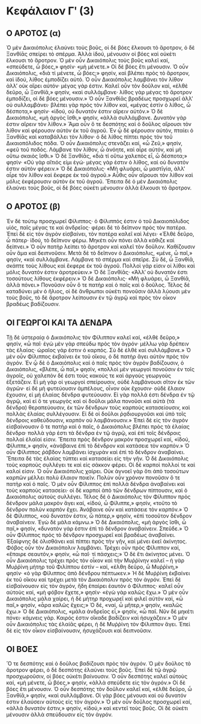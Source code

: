 # Κεφάλαιον Γʹ (3)
## Ο ΑΡΟΤΟΣ (α)

Ὁ μὲν Δικαιόπολις ἐλαύνει τοὺς βοῦς, οἱ δὲ βόες ἕλκουσι τὸ ἄροτρον, ὁ δὲ Ξανθίᾱς σπείρει τὸ σπέρμα. Ἀλλὰ ἰδού, μένουσιν οἱ βόες καὶ οὐκέτι ἕλκουσι τὸ ἄροτρον.
Ὁ μὲν οὖν Δικαιόπολις τοὺς βοῦς καλεῖ καί, «σπεύδετε, ὦ βόες,» φησίν· «μὴ μένετε.» Οἱ δὲ βόες ἔτι μένουσιν.
Ὁ οὖν Δικαιόπολις, «διὰ τί μένετε, ὦ βόες;» φησίν, καὶ βλέπει πρὸς τὸ ἄροτρον, καὶ ἰδού, λίθος ἐμποδίζει αὐτό.
Ὁ οὖν Δικαιόπολις λαμβάνει τὸν λίθον ἀλλ’ οὐκ αἴρει αὐτόν· μέγας γάρ ἐστιν. Καλεῖ οὖν τὸν δοῦλον καί, «ἐλθὲ δεῦρο, ὦ Ξανθίᾱ,» φησίν, «καὶ συλλάμβανε· λίθος γὰρ μέγας τὸ ἄροτρον ἐμποδίζει, οἱ δὲ βόες μένουσιν.»
Ὁ οὖν Ξανθίᾱς βραδέως προσχωρεῖ ἀλλ’ οὐ συλλαμβάνει· βλέπει γὰρ πρὸς τὸν λίθον καί, «μέγας ἐστὶν ὁ λίθος, ὦ δέσποτα,» φησίν· «ἰδού, οὐ δυνατόν ἐστιν αἴρειν αὐτόν.»
Ὁ δὲ Δικαιόπολις, «μὴ ἀργὸς ἴσθι,» φησίν, «ἀλλὰ συλλάμβανε. Δυνατὸν γάρ ἐστιν αἴρειν τὸν λίθον.»
Ἅμα οὖν ὅ τε δεσπότης καὶ ὁ δοῦλος αἴρουσι τὸν λίθον καὶ φέρουσιν αὐτὸν ἐκ τοῦ ἀγροῦ.
Ἐν ᾦ δὲ φέρουσιν αὐτόν, πταίει ὁ Ξανθίᾱς καὶ καταβάλλει τὸν λίθον· ὁ δὲ λίθος πίπτει πρὸς τὸν τοῦ Δικαιοπόλιδος πόδα. Ὁ οὖν Δικαιόπολις στενάζει καί, «ὦ Ζεῦ,» φησίν, «φεῦ τοῦ ποδός. Λάμβανε τὸν λίθον, ὦ ἀνόητε, καὶ αἶρε αὐτόν, καὶ μὴ οὕτω σκαιὸς ἴσθι.»
Ὁ δὲ Ξανθίᾱς, «διὰ τί οὕτω χαλεπὸς εἶ, ὦ δέσποτα;» φησίν· «Οὐ γὰρ αἴτιός εἰμι ἐγώ· μέγας γάρ ἐστιν ὁ λίθος, καὶ οὐ δυνατόν ἐστιν αὐτὸν φέρειν.»
Ὁ δὲ Δικαιόπολις· «Μὴ φλυάρει, ὦ μαστῑγία, ἀλλ’ αἶρε τὸν λίθον καὶ ἔκφερε ἐκ τοῦ ἀγροῦ.»
Αὖθις οὖν αἴρουσι τὸν λίθον καὶ μόλις ἐκφέρουσιν αὐτὸν ἐκ τοῦ ἀγροῦ. Ἔπειτα δὲ ὁ μὲν Δικαιόπολις ἐλαύνει τοὺς βοῦς, οἱ δὲ βόες οὐκέτι μένουσιν ἀλλὰ ἕλκουσι τὸ ἄροτρον.

## Ο ΑΡΟΤΟΣ (β)

Ἐν δὲ τούτῳ προσχωρεῖ Φίλιππος· ὁ Φίλιππός ἐστιν ὁ τοῦ Δικαιοπόλιδος υἱός, παῖς μέγας τε καὶ ἀνδρεῖος· φέρει δὲ τὸ δεῖπνον πρὸς τὸν πατέρα. Ἐπεὶ δὲ εἰς τὸν ἀγρὸν εἰσβαίνει, τὸν πατέρα καλεῖ καὶ λέγει· «Ἐλθὲ δεῦρο, ὦ πάτερ· ἰδού, τὸ δεῖπνον φέρω. Μηκέτι οὖν πόνει ἀλλὰ κάθιζε καὶ δείπνει.»
Ὁ οὖν πατὴρ λείπει τὸ ἄροτρον καὶ καλεῖ τὸν δοῦλον. Καθίζουσιν οὖν ἅμα καὶ δειπνοῦσιν. Μετὰ δὲ τὸ δεῖπνον ὁ Δικαιόπολις, «μένε, ὦ παῖ,» φησίν, «καὶ συλλάμβανε. Λάμβανε τὸ σπέρμα καὶ σπεῖρε. Σὺ δέ, ὦ Ξανθίᾱ, σκάπτε τοὺς λίθους καὶ ἔκφερε ἐκ τοῦ ἀγροῦ. Πολλοὶ γάρ εἰσιν οἱ λίθοι καὶ μόλις δυνατόν ἐστιν ἀροτρεύειν.»
Ὁ δὲ Ξανθίᾱς· «Ἀλλ’ οὐ δυνατόν ἐστι τοσούτους λίθους ἐκφέρειν.»
Ὁ δὲ Δικαιόπολις· «Μὴ φλυάρει, ὦ Ξανθίᾱ, ἀλλὰ πόνει.»
Πονοῦσιν οὖν ὅ τε πατὴρ καὶ ὁ παῖς καὶ ὁ δοῦλος. Τέλος δὲ καταδύνει μὲν ὁ ἥλιος, οἱ δὲ ἄνθρωποι οὐκέτι πονοῦσιν ἀλλὰ λύουσι μὲν τοὺς βοῦς, τὸ δὲ ἄροτρον λείπουσιν ἐν τῷ ἀγρῷ καὶ πρὸς τὸν οἶκον βραδέως βαδίζουσιν.

## ΟΙ ΓΕΩΡΓΟΙ ΚΑΙ ΤΑ ΔΕΝΔΡΑ

Τῇ δὲ ὑστεραίᾳ ὁ Δικαιόπολις τὸν Φίλιππον καλεῖ καί, «ἐλθὲ δεῦρο,» φησίν, «ὦ παῖ· ἐγὼ μὲν γὰρ σπεύδω πρὸς τὸν ἀγρόν· μέλλω γὰρ δρέπειν τὰς ἐλαίας· ὡραῖος γάρ ἐστιν ὁ καρπός. Σὺ δὲ ἐλθὲ καὶ συλλάμβανε.» Ὁ μὲν οὖν Φίλιππος ἐκβαίνει ἐκ τοῦ οἴκου, ὁ δὲ πατὴρ ἄγει αὐτὸν πρὸς τὸν ἀγρόν.
Ἐν ᾧ δὲ ὁ Δικαιόπολις καὶ ὁ παῖς πρὸς τὸν ἀγρὸν βαδίζουσιν, ὁ Δικαιόπολις, «βλέπε, ὦ παῖ,» φησίν, «πολλοὶ μὲν γεωργοὶ πονοῦσιν ἐν τοῖς ἀγροῖς, οὐ χαλεπὸν δέ ἐστι τοὺς κακούς τε καὶ ἀργοὺς γεωργοὺς ἐξετάζειν. Εἰ μὴ γὰρ οἱ γεωργοὶ σπείρουσιν, οὐδὲ λαμβάνουσι σῖτον ἐκ τῶν ἀγρῶν· εἰ δὲ μὴ φυτεύουσιν ἀμπέλους, οἶνον οὐκ ἔχουσιν· οὐδὲ ἔλαιον ἔχουσιν, εἰ μὴ ἐλαίας δένδρα φυτεύουσιν. Εἰ γὰρ πολλά ἐστι δένδρα ἐν τῷ ἀγρῷ, καὶ εἰ ὅ τε γεωργὸς καὶ οἱ δοῦλοι μάλα πονοῦσι καὶ αὐτὰ (τὰ δένδρα) θεραπεύουσιν, ἐκ τῶν δένδρων τοὺς καρποὺς κατασείουσιν, καὶ πολλὰς ἐλαίας συλλέγουσιν. Εἰ δὲ οἱ δοῦλοι ῥᾳδιουργοῦσι καὶ ὑπὸ τοῖς δένδροις καθεύδουσιν, καρπὸν οὐ λαμβάνουσιν.»
Ἐπεὶ δὲ εἰς τὸν ἀγρὸν εἰσβαίνουσιν ὅ τε πατὴρ καὶ ὁ παῖς, ὁ Δικαιόπολις βλέπει πρὸς τὰ ἐλαίας δένδρα· πολλὰ γάρ ἐστι τὰ δένδρα ἐν τῷ ἀγρῷ, καὶ ἐπὶ τοῖς δένδροις πολλαὶ ἐλαῖαί εἰσιν. Ἔπειτα πρὸς δένδρον μακρὸν προσχωρεῖ καί, «ἰδού, Φἰλιππε,» φησίν, «ἀνάβαινε ἐπὶ τὸ δένδρον καὶ κατάσειε τὸν καρπόν.» Ὁ οὖν Φίλιππος ῥάβδον λαμβάνει ἰσχυρὰν καὶ ἐπὶ τὸ δένδρον ἀναβαίνει. Ἔπειτα δὲ τὰς ἐλαίας τύπτει καὶ κατασείει εἰς τὴν γῆν. Ὁ δὲ Δικαιόπολις τοὺς καρποὺς συλλέγει τε καὶ εἰς σάκκον φέρει. Οἱ δὲ καρποὶ πολλοί τε καὶ καλοί εἰσιν. Ὁ οὖν Δικαιόπολις χαίρει. Οὐκ ἀγνοεῖ γὰρ ὅτι ἀπὸ τοσούτων καρπῶν μέλλει πολὺ ἔλαιον ποιεῖν.
Πολὺν οὖν χρόνον πονοῦσιν ὅ τε πατὴρ καὶ ὁ παῖς. Ὁ μὲν οὖν Φίλιππος ἐπὶ πολλὰ δένδρα ἀναβαίνει καὶ τοὺς καρποὺς κατασείει· οἱ δὲ καρποὶ ἀπὸ τῶν δένδρων πίπτουσιν, καὶ ὁ Δικαιόπολις αὐτοὺς συλλέγει. Τέλος δὲ ὁ Δικαιόπολις τὸν Φίλιππον πρὸς δένδρον μάλα μακρὸν ἄγει καί, «ἰδού, ὦ Φίλιππε,» φησίν, «τοῦτο τὸ δένδρον πολὺν καρπὸν ἔχει. Ἀνάβαινε οὖν καὶ κατάσειε τὸν καρπόν.» Ὁ δὲ Φίλιππος, «οὐ δυνατόν ἐστιν, ὦ πάτερ,» φησίν, «ἐπὶ τοσοῦτον δένδρον ἀναβαίνειν. Ἐγὼ δὲ μάλα κάμνω.» Ὁ δὲ Δικαιόπολις, «μὴ ἀργὸς ἴσθι, ὦ παῖ,» φησίν, «δυνατὸν γάρ ἐστιν ἐπὶ τὸ δένδρον ἀναβαίνειν. Σπεῦδε.» Ὁ οὖν Φίλιππος πρὸς τὸ δένδρον προσχωρεῖ καὶ βραδέως ἀναβαίνει. Ἐξαίφνης δὲ ὀλισθάνει καὶ πίπτει πρὸς τὴν γῆν, καὶ μένει ἐκεῖ ἀκίνητος. Φόβος οὖν τὸν Δικαιόπολιν λαμβάνει. Τρέχει οὖν πρὸς Φίλιππον καί, «ἔπαιρε σεαυτόν,» φησίν, «ὦ παῖ· τί πάσχεις;» Ὁ δὲ ἔτι ἀκίνητος μένει. Ὁ οὖν Δικαιόπολις τρέχει πρὸς τὸν οἶκον καὶ τὴν Μυῤῥίνην καλεῖ – ἡ γὰρ Μυῤῥίνη μήτηρ τοῦ Φιλίππου ἐστίν – καί, «ἐλθη δεῦρο, ὦ Μυῤῥίνη,» φησίν· «ὁ γὰρ Φίλιππος ἀπὸ δένδρου πέπτωκεν.» Ἡ δὲ Μυῤῥίνη ἐκβαίνει ἐκ τοῦ οἴκου καὶ τρέχει μετὰ τὸν Δικαιόπολιν πρὸς τὸν ἀγρόν. Ἐπεὶ δὲ εἰσβαίνουσιν εἰς τὸν ἀγρόν, ἤδη ἐπαίρει ἑαυτὸν ὁ Φίλιππος· καλεῖ οὖν αὐτοὺς καί, «μὴ φόβον ἔχετε,» φησίν· «ἐγὼ γὰρ καλῶς ἔχω.»
Ὁ μὲν οὖν Δικαιόπολις μάλα χαίρει, ἡ δὲ μήτηρ προχωρεῖ καὶ φιλεῖ αὐτὸν καὶ, «ὦ παῖ,» φησίν, «ἆρα καλῶς ἔχεις;» Ὁ δέ, «ναί, ὦ μῆτερ,» φησίν, «καλῶς ἔχω.» Ὁ δὲ Δικαιόπολις, «μάλα ἀνδρεῖος εἶ,» φησίν, «ὦ παῖ. Νῦν δὲ μηκέτι πόνει· κάμνεις γάρ. Καιρός ἐστιν οἴκαδε βαδίζειν καὶ ἡσυχάζειν.» Ὁ μὲν οὖν Δικαιόπολις τὰς ἐλαίᾱς φέρει, ἡ δὲ Μυῤῥίνη τὸν Φίλιππον ἄγει. Ἐπεὶ δὲ εἰς τὸν οἶκον εἰσβαίνουσιν, ἡσυχάζουσι καὶ δειπνοῦσιν.

## ΟΙ ΒΟΕΣ

Ὅ τε δεσπότης καὶ ὁ δοῦλος βαδίζουσι πρὸς τὸν ἀγρόν. Ὁ μὲν δοῦλος τὸ ἄροτρον φέρει, ὁ δὲ δεσπότης ἐλαύνει τοὺς βοῦς. Ἐπεὶ δὲ τῷ ἀγρῷ προσχωροῦσιν, οἱ βόες οὐκέτι βαίνουσιν. Ὁ οὖν δεσπότης καλεῖ αὐτοὺς καί, «μὴ μένετε, ὦ βόες,» φησίν, «ἀλλὰ σπεύδετε εἰς τὸν ἀγρόν.» Οἱ δὲ βόες ἔτι μένουσιν. Ὁ οὖν δεσπότης τὸν δοῦλον καλεῖ καί, «ἐλθὲ δεῦρο, ὦ Ξανθίᾱ,» φησίν, «καὶ συλλάμβανε. Οἱ γὰρ βόες μένουσι καὶ οὐ δυνατόν ἐστιν ἐλαύσειν αὐτοὺς εἰς τὸν ἀγρόν.» Ὁ μὲν οὖν δοῦλος προσχωρεῖ καί, «ἀλλὰ δυνατόν ἐστιν,» φησίν, «ἰδού,» καὶ κεντεῖ τοὺς βοῦς. Οἱ δὲ οὐκέτι μένουσιν ἀλλὰ σπεύδουσιν εἰς τὸν ἀγρόν.